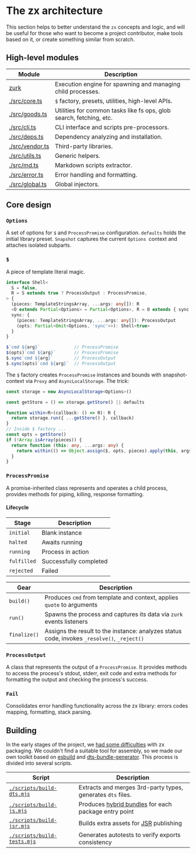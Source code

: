 # The zx architecture
This section helps to better understand the `zx` concepts and logic, and will be useful for those who want to become a project contributor, make tools based on it, or create something similar from scratch.

## High-level modules
| Module                                                                  | Description                                                         |
|-------------------------------------------------------------------------|---------------------------------------------------------------------|
| [zurk](https://github.com/webpod/zurk)                                  | Execution engine for spawning and managing child processes.         |
| [./src/core.ts](https://github.com/google/zx/blob/main/src/core.ts)     | `$` factory, presets, utilities, high-level APIs.                   |
| [./src/goods.ts](https://github.com/google/zx/blob/main/src/goods.ts)   | Utilities for common tasks like fs ops, glob search, fetching, etc. |
| [./src/cli.ts](https://github.com/google/zx/blob/main/src/cli.ts)       | CLI interface and scripts pre-processors.                           |
| [./src/deps.ts](https://github.com/google/zx/blob/main/src/deps.ts)     | Dependency analyzing and installation.                              |
| [./src/vendor.ts](https://github.com/google/zx/blob/main/src/vendor.ts) | Third-party libraries.                                              |
| [./src/utils.ts](https://github.com/google/zx/blob/main/src/utils.ts)   | Generic helpers.                                                    |
| [./src/md.ts](https://github.com/google/zx/blob/main/src/md.ts)         | Markdown scripts extractor.                                         |
| [./src/error.ts](https://github.com/google/zx/blob/main/src/error.ts)   | Error handling and formatting.                                      |
| [./src/global.ts](https://github.com/google/zx/blob/main/src/global.ts) | Global injectors.                                                   |


## Core design

### `Options`
A set of options for `$` and `ProcessPromise` configuration. `defaults` holds the initial library preset. `Snapshot` captures the current `Options `context and attaches isolated subparts.

### `$`
A piece of template literal magic.
```ts
interface Shell<
  S = false,
  R = S extends true ? ProcessOutput : ProcessPromise,
> {
  (pieces: TemplateStringsArray, ...args: any[]): R
  <O extends Partial<Options> = Partial<Options>, R = O extends { sync: true } ? Shell<true> : Shell>(opts: O): R
  sync: {
    (pieces: TemplateStringsArray, ...args: any[]): ProcessOutput
    (opts: Partial<Omit<Options, 'sync'>>): Shell<true>
  }
}

$`cmd ${arg}`             // ProcessPromise
$(opts)`cmd ${arg}`       // ProcessPromise
$.sync`cmd ${arg}`        // ProcessOutput
$.sync(opts)`cmd ${arg}`  // ProcessOutput
```

The `$` factory creates `ProcessPromise` instances and bounds with snapshot-context via `Proxy` and `AsyncLocalStorage`. The trick:
```ts
const storage = new AsyncLocalStorage<Options>()

const getStore = () => storage.getStore() || defaults

function within<R>(callback: () => R): R {
  return storage.run({ ...getStore() }, callback)
}
// Inside $ factory ...
const opts = getStore()
if (!Array.isArray(pieces)) {
  return function (this: any, ...args: any) {
    return within(() => Object.assign($, opts, pieces).apply(this, args))
  }
}
```

### `ProcessPromise` 
A promise-inherited class represents and operates a child process, provides methods for piping, killing, response formatting.

#### Lifecycle
| Stage        | Description            |
|--------------|------------------------|
| `initial`    | Blank instance         |
| `halted`     | Awaits running         |
| `running`    | Process in action      |
| `fulfilled`  | Successfully completed |
| `rejected`   | Failed                 |

| Gear         | Description                                                                                 |
|--------------|---------------------------------------------------------------------------------------------|
| `build()`    | Produces `cmd` from template and context, applies `quote` to arguments                      |
| `run()`      | Spawns the process and captures its data via `zurk` events listeners                        |
| `finalize()` | Assigns the result to the instance: analyzes status code, invokes `_resolve()`, `_reject()` |

### `ProcessOutput`
A class that represents the output of a `ProcessPromise`. It provides methods to access the process's stdout, stderr, exit code and extra methods for formatting the output and checking the process's success.

### `Fail`
Consolidates error handling functionality across the zx library: errors codes mapping, formatting, stack parsing.

## Building
In the early stages of the project, we [had some difficulties](https://dev.to/antongolub/how-and-why-do-we-bundle-zx-1ca6) with zx packaging. We couldn't find a suitable tool for assembly, so we made our own toolkit based on [esbuild](https://github.com/evanw/esbuild) and [dts-bundle-generator](https://github.com/timocov/dts-bundle-generator). This process is divided into several scripts.

| Script                                                                                       | Description                                                            |
|----------------------------------------------------------------------------------------------|------------------------------------------------------------------------|
| [`./scripts/build-dts.mjs`](https://github.com/google/zx/blob/main/scripts/build-dts.mjs)    | Extracts and merges 3rd-party types, generates `dts` files.            |
| [`./scripts/build-js.mjs`](https://github.com/google/zx/blob/main/scripts/build-js.mjs)      | Produces [hybrid bundles](./setup#hybrid) for each package entry point |
| [`./scripts/build-jsr.mjs`](https://github.com/google/zx/blob/main/scripts/build-jsr.mjs)    | Builds extra assets for [JSR](https://jsr.io/@webpod/zx) publishing    |
| [`./scripts/build-tests.mjs`](https://github.com/google/zx/blob/main/scripts/build-test.mjs) | Generates autotests to verify exports consistency                      |
